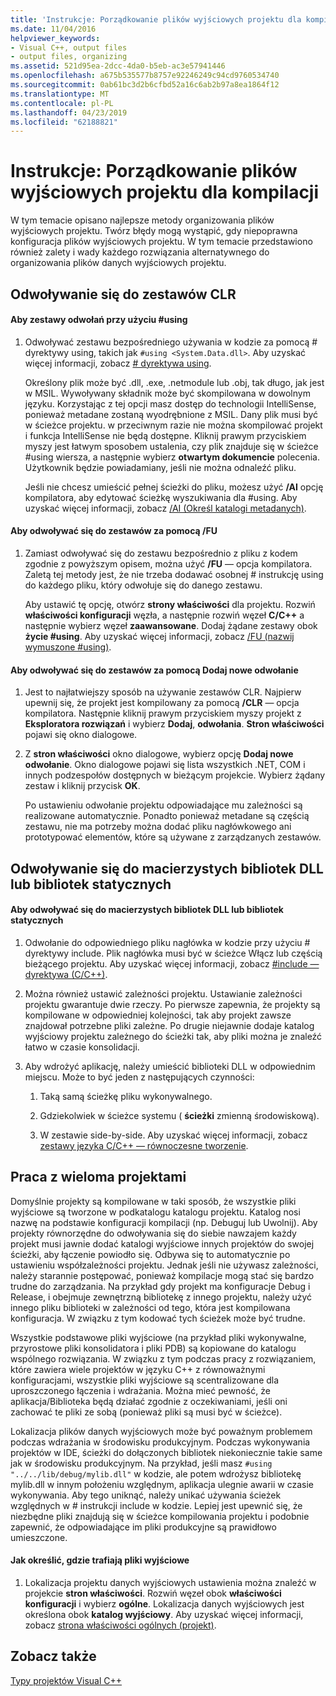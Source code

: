 ```yaml
---
title: 'Instrukcje: Porządkowanie plików wyjściowych projektu dla kompilacji'
ms.date: 11/04/2016
helpviewer_keywords:
- Visual C++, output files
- output files, organizing
ms.assetid: 521d95ea-2dcc-4da0-b5eb-ac3e57941446
ms.openlocfilehash: a675b535577b8757e92246249c94cd9760534740
ms.sourcegitcommit: 0ab61bc3d2b6cfbd52a16c6ab2b97a8ea1864f12
ms.translationtype: MT
ms.contentlocale: pl-PL
ms.lasthandoff: 04/23/2019
ms.locfileid: "62188821"
---
```

# <a name="how-to-organize-project-output-files-for-builds"></a>Instrukcje: Porządkowanie plików wyjściowych projektu dla kompilacji

W tym temacie opisano najlepsze metody organizowania plików wyjściowych projektu. Twórz błędy mogą wystąpić, gdy niepoprawna konfiguracja plików wyjściowych projektu. W tym temacie przedstawiono również zalety i wady każdego rozwiązania alternatywnego do organizowania plików danych wyjściowych projektu.

## <a name="referencing-clr-assemblies"></a>Odwoływanie się do zestawów CLR

#### <a name="to-reference-assemblies-with-using"></a>Aby zestawy odwołań przy użyciu #using

1. Odwoływać zestawu bezpośredniego używania w kodzie za pomocą # dyrektywy using, takich jak `#using <System.Data.dll>`. Aby uzyskać więcej informacji, zobacz [# dyrektywa using](../preprocessor/hash-using-directive-cpp.md).

   Określony plik może być .dll, .exe, .netmodule lub .obj, tak długo, jak jest w MSIL. Wywoływany składnik może być skompilowana w dowolnym języku. Korzystając z tej opcji masz dostęp do technologii IntelliSense, ponieważ metadane zostaną wyodrębnione z MSIL. Dany plik musi być w ścieżce projektu. w przeciwnym razie nie można skompilować projekt i funkcja IntelliSense nie będą dostępne. Kliknij prawym przyciskiem myszy jest łatwym sposobem ustalenia, czy plik znajduje się w ścieżce #using wiersza, a następnie wybierz **otwartym dokumencie** polecenia. Użytkownik będzie powiadamiany, jeśli nie można odnaleźć pliku.

   Jeśli nie chcesz umieścić pełnej ścieżki do pliku, możesz użyć **/AI** opcję kompilatora, aby edytować ścieżkę wyszukiwania dla #using. Aby uzyskać więcej informacji, zobacz [/AI (Określ katalogi metadanych)](reference/ai-specify-metadata-directories.md).

#### <a name="to-reference-assemblies-with-fu"></a>Aby odwoływać się do zestawów za pomocą /FU

1. Zamiast odwoływać się do zestawu bezpośrednio z pliku z kodem zgodnie z powyższym opisem, można użyć **/FU** — opcja kompilatora. Zaletą tej metody jest, że nie trzeba dodawać osobnej # instrukcję using do każdego pliku, który odwołuje się do danego zestawu.

   Aby ustawić tę opcję, otwórz **strony właściwości** dla projektu. Rozwiń **właściwości konfiguracji** węzła, a następnie rozwiń węzeł **C/C++** a następnie wybierz węzeł **zaawansowane**. Dodaj żądane zestawy obok **życie #using**. Aby uzyskać więcej informacji, zobacz [/FU (nazwij wymuszone #using)](reference/fu-name-forced-hash-using-file.md).

#### <a name="to-reference-assemblies-with-add-new-reference"></a>Aby odwoływać się do zestawów za pomocą Dodaj nowe odwołanie

1. Jest to najłatwiejszy sposób na używanie zestawów CLR. Najpierw upewnij się, że projekt jest kompilowany za pomocą **/CLR** — opcja kompilatora. Następnie kliknij prawym przyciskiem myszy projekt z **Eksploratora rozwiązań** i wybierz **Dodaj**, **odwołania**. **Stron właściwości** pojawi się okno dialogowe.

1. Z **stron właściwości** okno dialogowe, wybierz opcję **Dodaj nowe odwołanie**. Okno dialogowe pojawi się lista wszystkich .NET, COM i innych podzespołów dostępnych w bieżącym projekcie. Wybierz żądany zestaw i kliknij przycisk **OK**.

   Po ustawieniu odwołanie projektu odpowiadające mu zależności są realizowane automatycznie. Ponadto ponieważ metadane są częścią zestawu, nie ma potrzeby można dodać pliku nagłówkowego ani prototypować elementów, które są używane z zarządzanych zestawów.

## <a name="referencing-native-dlls-or-static-libraries"></a>Odwoływanie się do macierzystych bibliotek DLL lub bibliotek statycznych

#### <a name="to-reference-native-dlls-or-static-libraries"></a>Aby odwoływać się do macierzystych bibliotek DLL lub bibliotek statycznych

1. Odwołanie do odpowiedniego pliku nagłówka w kodzie przy użyciu # dyrektywy include. Plik nagłówka musi być w ścieżce Włącz lub częścią bieżącego projektu. Aby uzyskać więcej informacji, zobacz [#include — dyrektywa (C/C++)](../preprocessor/hash-include-directive-c-cpp.md).

1. Można również ustawić zależności projektu. Ustawianie zależności projektu gwarantuje dwie rzeczy. Po pierwsze zapewnia, że projekty są kompilowane w odpowiedniej kolejności, tak aby projekt zawsze znajdował potrzebne pliki zależne. Po drugie niejawnie dodaje katalog wyjściowy projektu zależnego do ścieżki tak, aby pliki można je znaleźć łatwo w czasie konsolidacji.

1. Aby wdrożyć aplikację, należy umieścić biblioteki DLL w odpowiednim miejscu. Może to być jeden z następujących czynności:

   1. Taką samą ścieżkę pliku wykonywalnego.

   1. Gdziekolwiek w ścieżce systemu ( **ścieżki** zmienną środowiskową).

   1. W zestawie side-by-side. Aby uzyskać więcej informacji, zobacz [zestawy języka C/C++ — równoczesne tworzenie](building-c-cpp-side-by-side-assemblies.md).

## <a name="working-with-multiple-projects"></a>Praca z wieloma projektami

Domyślnie projekty są kompilowane w taki sposób, że wszystkie pliki wyjściowe są tworzone w podkatalogu katalogu projektu. Katalog nosi nazwę na podstawie konfiguracji kompilacji (np. Debuguj lub Uwolnij). Aby projekty równorzędne do odwoływania się do siebie nawzajem każdy projekt musi jawnie dodać katalogi wyjściowe innych projektów do swojej ścieżki, aby łączenie powiodło się. Odbywa się to automatycznie po ustawieniu współzależności projektu. Jednak jeśli nie używasz zależności, należy starannie postępować, ponieważ kompilacje mogą stać się bardzo trudne do zarządzania. Na przykład gdy projekt ma konfiguracje Debug i Release, i obejmuje zewnętrzną bibliotekę z innego projektu, należy użyć innego pliku biblioteki w zależności od tego, która jest kompilowana konfiguracja. W związku z tym kodować tych ścieżek może być trudne.

Wszystkie podstawowe pliki wyjściowe (na przykład pliki wykonywalne, przyrostowe pliki konsolidatora i pliki PDB) są kopiowane do katalogu wspólnego rozwiązania. W związku z tym podczas pracy z rozwiązaniem, które zawiera wiele projektów w języku C++ z równoważnymi konfiguracjami, wszystkie pliki wyjściowe są scentralizowane dla uproszczonego łączenia i wdrażania. Można mieć pewność, że aplikacja/Biblioteka będą działać zgodnie z oczekiwaniami, jeśli oni zachować te pliki ze sobą (ponieważ pliki są musi być w ścieżce).

Lokalizacja plików danych wyjściowych może być poważnym problemem podczas wdrażania w środowisku produkcyjnym. Podczas wykonywania projektów w IDE, ścieżki do dołączonych bibliotek niekoniecznie takie same jak w środowisku produkcyjnym. Na przykład, jeśli masz `#using "../../lib/debug/mylib.dll"` w kodzie, ale potem wdrożysz bibliotekę mylib.dll w innym położeniu względnym, aplikacja ulegnie awarii w czasie wykonywania. Aby tego uniknąć, należy unikać używania ścieżek względnych w # instrukcji include w kodzie. Lepiej jest upewnić się, że niezbędne pliki znajdują się w ścieżce kompilowania projektu i podobnie zapewnić, że odpowiadające im pliki produkcyjne są prawidłowo umieszczone.

#### <a name="how-to-specify-where-output-files-go"></a>Jak określić, gdzie trafiają pliki wyjściowe

1. Lokalizacja projektu danych wyjściowych ustawienia można znaleźć w projekcie **stron właściwości**. Rozwiń węzeł obok **właściwości konfiguracji** i wybierz **ogólne**. Lokalizacja danych wyjściowych jest określona obok **katalog wyjściowy**. Aby uzyskać więcej informacji, zobacz [strona właściwości ogólnych (projekt)](reference/general-property-page-project.md).

## <a name="see-also"></a>Zobacz także

[Typy projektów Visual C++](reference/visual-cpp-project-types.md)
